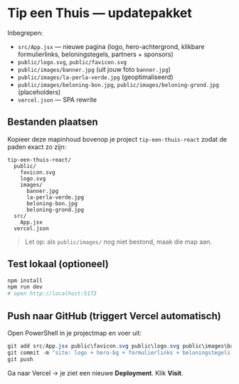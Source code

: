 # Tip een Thuis — updatepakket

Inbegrepen:
- `src/App.jsx` — nieuwe pagina (logo, hero-achtergrond, klikbare formulierlinks, beloningstegels, partners + sponsors)
- `public/logo.svg`, `public/favicon.svg`
- `public/images/banner.jpg` (uit jouw foto `banner.jpg`)
- `public/images/la-perla-verde.jpg` (geoptimaliseerd)
- `public/images/beloning-bon.jpg`, `public/images/beloning-grond.jpg` (placeholders)
- `vercel.json` — SPA rewrite

## Bestanden plaatsen
Kopieer deze mapinhoud bovenop je project `tip-een-thuis-react` zodat de paden exact zo zijn:

```
tip-een-thuis-react/
  public/
    favicon.svg
    logo.svg
    images/
      banner.jpg
      la-perla-verde.jpg
      beloning-bon.jpg
      beloning-grond.jpg
  src/
    App.jsx
  vercel.json
```

> Let op: als `public/images/` nog niet bestond, maak die map aan.

## Test lokaal (optioneel)
```bash
npm install
npm run dev
# open http://localhost:5173
```

## Push naar GitHub (triggert Vercel automatisch)
Open PowerShell in je projectmap en voer uit:
```powershell
git add src/App.jsx public\favicon.svg public\logo.svg public\images\banner.jpg public\images\la-perla-verde.jpg public\images\beloning-bon.jpg public\images\beloning-grond.jpg vercel.json
git commit -m "site: logo + hero-bg + formulierlinks + beloningstegels + sponsors + SPA rewrite"
git push
```

Ga naar Vercel → je ziet een nieuwe **Deployment**. Klik **Visit**.
